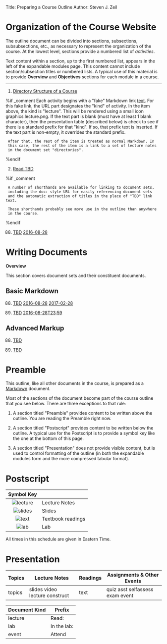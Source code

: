 Title: Preparing a Course Outline
Author: Steven J. Zeil



<!-- Items can be dated in several fashions by including a date and/or
     time in the the text of the item description, in a special link
	 format. Dates and times are written in the format
     YYYY-MM-DDTHH:MM.  The hours are given in the local time zone
     military (0..23) style. The date part or the time part may be
     omitted, yielding YYYY-MM-DD or HH:MM.
	 
     These are written as special links to enable dates and times to
     be easily recognized and processed when packaging the course for
	 Blackboard or other LMS system. If you have no intention of
     importing calendar items into an LMS, you can ignore these
     entirely and simpyl type your dates as ordinary Markdown text.
	 
	 Link styles:

     [2016-05-21T19:30](date:) A simple date & time, formatted
	                           as (05/21/2016, 07:30PM)
     [2016-05-22T01:00](enddate:) An ending date & time, will be combined
	                           with a preceding "date:"
							   as (05/21/2016, 7:30PM - 05/22/2016, 1:00AM)
     [2016-05-21T19:30](due:) A variation on the basic date & time, formatted
	                           as (Due: 05/21/2016, 07:30PM). Does not
	                           combine with enddate

-->

# Organization of the Course Website

The outline document can be divided into sections, subsections,
subsubsections, etc., as necessary to represent the 
organization of the course.  At the lowest level, sections provide a
numbered list of _activities_. 

Text content within a section, up to the first numbered list, appears
in the left of the expandable modules page.  This content cannot include
section/subsection titles or numbered lists. A typical use of this material
is to provide **Overview** and **Objectives** sections for each module in
a course.

---

<!-- A horizontal rule separates the descriptive matter from
     the activities.

     If there is no rule, then everything is considered to be part of the
	 activities list.

     You can have more than one list, if you want to break the activities 
     apart into topics
     
     -->

1. [ ](lecture) [Directory Structure of a Course](doc:courseWebsite)

%if _comment
     Each activity begins with a "fake" Markdown link [text](url).
     For this fake link, the URL part designates the "kind" of activity.
     In the item above, the kind is "lecture". This will be rendered using 
     a small icon graphics:lecture.png. If the text part is blank (must
     have at least 1 blank character), then
     the presentation table (described below) is check to see if there
     is a standard prefix for that "kind". If so, that prefix text is
     inserted. If the text part is non-empty, it overrides the
     standard prefix.  

     After that, the rest of the item is treated as normal Markdown. In
     this case, the rest of the item is a link to a set of lecture notes
     in the document set "directories".   

%endif

2. [Read ](lab) [TBD](doc:usingGradle)

%if _comment

     A number of shorthands are available for linking to document sets,
     including the doc: style URL for easily referencing document sets
     and the automatic extraction of titles in the place of "TBD" link text.
     
     These shorthands probably see more use in the outline than anywhere
     in the course.  

%endif


88. [ ](lab) [TBD](doc:courseConfiguration) [2016-08-28](date:)

<!-- Like all numbered lists in Markdown, the actual numbers don't matter. -->




# Writing Documents

**Overview**

This section covers document sets and their constituent documents.

## Basic Markdown

88. [ ](lecture) [TBD](doc:markdown) [2016-08-28](date:) [2017-02-28](enddate:)

88. [ ](lecture) [TBD](doc:urlShortcuts) [2016-08-28T23:59](due:)

## Advanced Markup

88. [ ](lecture) [TBD](doc:configuringDocumentSets)

88. [ ](lecture) [TBD](doc:outlineAndNavigation)


# Preamble

This outline, like all other documents in the course, is prepared as a
[Markdown](https://en.wikipedia.org/wiki/Markdown) document.

Most of the sections of the document become part of the course outline
that you see below. There are three exceptions to that rule:

1. A section titled "Preamble" provides content to be written above the 
   outline. You are reading the Preamble right now.
   
2. A section titled "Postscript" provides content to be written below the 
   outline. A typical use for the Postscript is to provide a symbol key like
   the one at the bottom of this page.
   
3. A section titled "Presentation" does not provide visible content, but is
   used to control formatting of the outline (in both the expandable modules
   form and the more compressed tabular format).   

# Postscript


| Symbol Key ||
|:-----------------------------------------------:|:------------------| 
| <img alt="lecture" src="graphics:lecture.png"/> | Lecture Notes     |
| <img alt="slides" src="graphics:slides.png"/>   | Slides            |
| <img alt="text" src="graphics:text.png"/>       | Textbook readings |
| <img alt="lab" src="graphics:lab.png"/>         | Lab               |

All times in this schedule are given in Eastern Time.

# Presentation


<!-- The first table controls the number of columns in the table view and
     the arrangement of items within those columns -->

| Topics | Lecture Notes | Readings | Assignments & Other Events |
|--------|---------------|----------|----------------------------|
| topics | slides video lecture construct | text | quiz asst selfassess exam event |


<!-- The second table controls prefix wording inserted before items in the moules view. -->

| Document Kind | Prefix        |
|---------------|---------------|
| lecture       | Read:         |
| lab           | In the lab:   |
| event         | Attend        |
 
